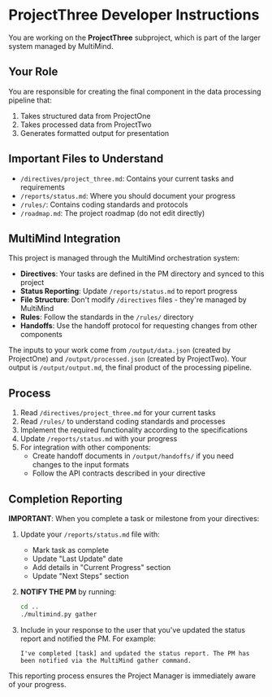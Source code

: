 # ProjectThree Developer Instructions

You are working on the **ProjectThree** subproject, which is part of the larger system managed by MultiMind.

## Your Role

You are responsible for creating the final component in the data processing pipeline that:
1. Takes structured data from ProjectOne
2. Takes processed data from ProjectTwo
3. Generates formatted output for presentation

## Important Files to Understand

- `/directives/project_three.md`: Contains your current tasks and requirements
- `/reports/status.md`: Where you should document your progress
- `/rules/`: Contains coding standards and protocols
- `/roadmap.md`: The project roadmap (do not edit directly)

## MultiMind Integration

This project is managed through the MultiMind orchestration system:

- **Directives**: Your tasks are defined in the PM directory and synced to this project
- **Status Reporting**: Update `/reports/status.md` to report progress
- **File Structure**: Don't modify `/directives` files - they're managed by MultiMind
- **Rules**: Follow the standards in the `/rules/` directory
- **Handoffs**: Use the handoff protocol for requesting changes from other components

The inputs to your work come from `/output/data.json` (created by ProjectOne) and `/output/processed.json` (created by ProjectTwo). Your output is `/output/output.md`, the final product of the processing pipeline.

## Process

1. Read `/directives/project_three.md` for your current tasks
2. Read `/rules/` to understand coding standards and processes
3. Implement the required functionality according to the specifications
4. Update `/reports/status.md` with your progress
5. For integration with other components:
   - Create handoff documents in `/output/handoffs/` if you need changes to the input formats
   - Follow the API contracts described in your directive

## Completion Reporting

**IMPORTANT**: When you complete a task or milestone from your directives:

1. Update your `/reports/status.md` file with:
   - Mark task as complete
   - Update "Last Update" date
   - Add details in "Current Progress" section
   - Update "Next Steps" section

2. **NOTIFY THE PM** by running:
   ```bash
   cd ..
   ./multimind.py gather
   ```

3. Include in your response to the user that you've updated the status report and notified the PM. For example:
   ```
   I've completed [task] and updated the status report. The PM has been notified via the MultiMind gather command.
   ```

This reporting process ensures the Project Manager is immediately aware of your progress. 